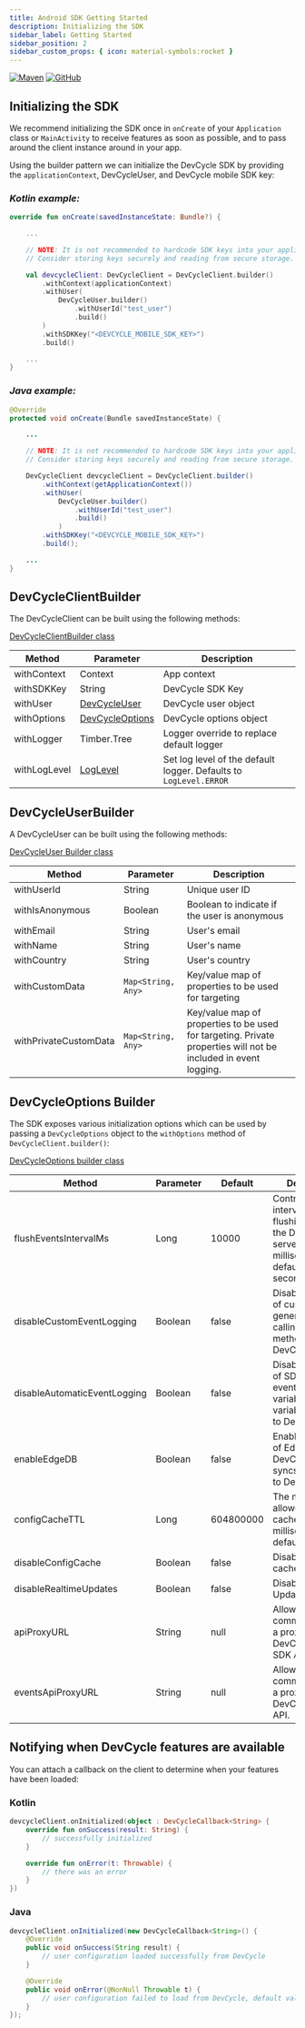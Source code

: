 ```yaml
---
title: Android SDK Getting Started
description: Initializing the SDK
sidebar_label: Getting Started
sidebar_position: 2
sidebar_custom_props: { icon: material-symbols:rocket }
---
```


[![Maven](https://badgen.net/maven/v/maven-central/com.devcycle/android-client-sdk)](https://search.maven.org/artifact/com.devcycle/android-client-sdk)
[![GitHub](https://img.shields.io/github/stars/devcyclehq/android-client-sdk.svg?style=social&label=Star&maxAge=2592000)](https://github.com/DevCycleHQ/android-client-sdk)

## Initializing the SDK

We recommend initializing the SDK once in `onCreate` of your `Application` class or `MainActivity` to receive features as soon as possible, and to pass around the client instance around in your app.

Using the builder pattern we can initialize the DevCycle SDK by providing the `applicationContext`,
DevCycleUser, and DevCycle mobile SDK key:

### _Kotlin example:_

```kotlin
override fun onCreate(savedInstanceState: Bundle?) {

    ...

    // NOTE: It is not recommended to hardcode SDK keys into your application.
    // Consider storing keys securely and reading from secure storage.

    val devcycleClient: DevCycleClient = DevCycleClient.builder()
        .withContext(applicationContext)
        .withUser(
            DevCycleUser.builder()
                .withUserId("test_user")
                .build()
        )
        .withSDKKey("<DEVCYCLE_MOBILE_SDK_KEY>")
        .build()

    ...
}
```

### _Java example:_

```java
@Override
protected void onCreate(Bundle savedInstanceState) {

    ...

    // NOTE: It is not recommended to hardcode SDK keys into your application.
    // Consider storing keys securely and reading from secure storage.

    DevCycleClient devcycleClient = DevCycleClient.builder()
        .withContext(getApplicationContext())
        .withUser(
            DevCycleUser.builder()
                .withUserId("test_user")
                .build()
            )
        .withSDKKey("<DEVCYCLE_MOBILE_SDK_KEY>")
        .build();

    ...
}
```

## DevCycleClientBuilder

The DevCycleClient can be built using the following methods:

[DevCycleClientBuilder class](https://github.com/DevCycleHQ/android-client-sdk/blob/main/android-client-sdk/src/main/java/com/devcycle/sdk/android/api/DevCycleClient.kt#L545)

| Method       | Parameter                                                                                                                                                         | Description                                                       |
| ------------ | ----------------------------------------------------------------------------------------------------------------------------------------------------------------- | ----------------------------------------------------------------- |
| withContext  | Context                                                                                                                                                           | App context                                                       |
| withSDKKey   | String                                                                                                                                                            | DevCycle SDK Key                                                  |
| withUser     | [DevCycleUser](https://github.com/DevCycleHQ/android-client-sdk/blob/main/android-client-sdk/src/main/java/com/devcycle/sdk/android/model/DevCycleUser.kt#L6)     | DevCycle user object                                              |
| withOptions  | [DevCycleOptions](https://github.com/DevCycleHQ/android-client-sdk/blob/main/android-client-sdk/src/main/java/com/devcycle/sdk/android/api/DevCycleOptions.kt#L3) | DevCycle options object                                           |
| withLogger   | Timber.Tree                                                                                                                                                       | Logger override to replace default logger                         |
| withLogLevel | [LogLevel](https://github.com/DevCycleHQ/android-client-sdk/blob/main/android-client-sdk/src/main/java/com/devcycle/sdk/android/util/LogLevel.kt#L5)              | Set log level of the default logger. Defaults to `LogLevel.ERROR` |

## DevCycleUserBuilder

A DevCycleUser can be built using the following methods:

[DevCycleUser Builder class](https://github.com/DevCycleHQ/android-client-sdk/blob/main/android-client-sdk/src/main/java/com/devcycle/sdk/android/model/DevCycleUser.kt#L15)

| Method                | Parameter          | Description                                                                                                     |
| --------------------- | ------------------ | --------------------------------------------------------------------------------------------------------------- |
| withUserId            | String             | Unique user ID                                                                                                  |
| withIsAnonymous       | Boolean            | Boolean to indicate if the user is anonymous                                                                    |
| withEmail             | String             | User's email                                                                                                    |
| withName              | String             | User's name                                                                                                     |
| withCountry           | String             | User's country                                                                                                  |
| withCustomData        | `Map<String, Any>` | Key/value map of properties to be used for targeting                                                            |
| withPrivateCustomData | `Map<String, Any>` | Key/value map of properties to be used for targeting. Private properties will not be included in event logging. |

## DevCycleOptions Builder

The SDK exposes various initialization options which can be used by passing a `DevCycleOptions` object to the `withOptions` method of `DevCycleClient.builder()`:

[DevCycleOptions builder class](https://github.com/DevCycleHQ/android-client-sdk/blob/main/android-client-sdk/src/main/java/com/devcycle/sdk/android/api/DevCycleOptions.kt#L11)

| Method                       | Parameter | Default   | Description                                                                                                    |
| ---------------------------- | --------- | --------- | -------------------------------------------------------------------------------------------------------------- |
| flushEventsIntervalMs        | Long      | 10000     | Controls the interval between flushing events to the DevCycle servers in milliseconds, defaults to 10 seconds. |
| disableCustomEventLogging    | Boolean   | false     | Disables logging of custom events generated by calling `.track()` method to DevCycle.                          |
| disableAutomaticEventLogging | Boolean   | false     | Disables logging of SDK generated events (e.g. variableEvaluated, variableDefaulted) to DevCycle.              |
| enableEdgeDB                 | Boolean   | false     | Enables the usage of EdgeDB for DevCycle that syncs User Data to DevCycle.                                     |
| configCacheTTL               | Long      | 604800000 | The maximum allowed age of a cached config in milliseconds, defaults to 7 days                                 |
| disableConfigCache           | Boolean   | false     | Disable the use of cached configs                                                                              |
| disableRealtimeUpdates       | Boolean   | false     | Disable Realtime Updates                                                                                       |
| apiProxyURL                  | String    | null      | Allows the SDK to communicate with a proxy of DevCycle Client SDK API.                                         |
| eventsApiProxyURL            | String    | null      | Allows the SDK to communicate with a proxy of DevCycle Events API.                                             |

## Notifying when DevCycle features are available

You can attach a callback on the client to determine when your features have been loaded:

### Kotlin

```kotlin
devcycleClient.onInitialized(object : DevCycleCallback<String> {
    override fun onSuccess(result: String) {
        // successfully initialized
    }

    override fun onError(t: Throwable) {
        // there was an error
    }
})
```

### Java

```java
devcycleClient.onInitialized(new DevCycleCallback<String>() {
    @Override
    public void onSuccess(String result) {
        // user configuration loaded successfully from DevCycle
    }

    @Override
    public void onError(@NonNull Throwable t) {
        // user configuration failed to load from DevCycle, default values will be used for Variables.
    }
});
```
